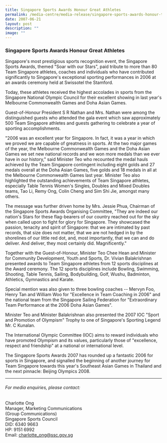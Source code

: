 ```yaml
---
title: Singapore Sports Awards Honour Great Athletes
permalink: /media-centre/media-release/singapore-sports-awards-honour-top-performing-athletes/
date: 2007-06-21
layout: post
description: ""
image: ""
---
```

### **Singapore Sports Awards Honour Great Athletes**

Singapore's most prestigious sports recognition event, the Singapore Sports Awards, themed "Soar with our Stars", paid tribute to more than 80 Team Singapore athletes, coaches and individuals who have contributed significantly to Singapore's exceptional sporting performances in 2006 at an awards ceremony held at Swissotel the Stamford.

Today, these athletes received the highest accolades in sports from the Singapore National Olympic Council for their excellent showing in last year's Melbourne Commonwealth Games and Doha Asian Games.

Guest-of-Honour President S R Nathan and Mrs. Nathan were among the distinguished guests who attended the gala event which saw approximately 500 Team Singapore athletes and guests gathering to celebrate a year of sporting accomplishments.

"2006 was an excellent year for Singapore. In fact, it was a year in which we proved we are capable of greatness in sports. At the two major games of the year, the Melbourne Commonwealth Games and the Doha Asian Games we set new national records and we won more medals than we ever have in our history," said Minister Teo who recounted the medal hauls achieved by the Team Singapore contingent including eight golds and 27 medals overall at the Doha Asian Games, five golds and 18 medals in all at the Melbourne Commonwealth Games last year. Minister Teo also highlighted the outstanding achievements of Team Singapore athletes, especially Table Tennis Women's Singles, Doubles and Mixed Doubles teams, Tao Li, Remy Ong, Colin Cheng and Sim Shi Jie, amongst many others.

The message was further driven home by Mrs. Jessie Phua, Chairman of the Singapore Sports Awards Organising Committee, "They are indeed our nation's Stars for these flag-bearers of our country reached out for the sky when called upon to fight for glory for Singapore. They showcased the passion, tenacity and spirit of Singapore: that we are intimated by past records, that size does not matter, that we are not hedged in by the shorelines of our little red dot, and, most importantly, that we can and do deliver. And deliver, they most certainly did. Magnificently."

Together with the Guest-of-Honour, Minister Teo Chee Hean and Minister for Community Development, Youth and Sports, Dr. Vivian Balakrishnan presented awards to Team Singapore athletes from 12 sports disciplines at the Award ceremony. The 12 sports disciplines include Bowling, Swimming, Shooting, Table Tennis, Sailing, Bodybuilding, Golf, Wushu, Badminton, Athletics, Gymnastics and Karate.

Special mention was also given to three bowling coaches -- Mervyn Foo, Henry Tan and William Woo for "Excellence in Team Coaching in 2006" and the national team from the Singapore Sailing Federation for "Extraordinary Team Performance at the 2006 Doha Asian Games".

Minister Teo and Minister Balakrishnan also presented the 2007 IOC "Sport and Promotion of Olympism" Trophy to one of Singapore's Sporting Legend Mr. C Kunalan.

The International Olympic Committee (IOC) aims to reward individuals who have promoted Olympism and its values, particularly those of "excellence, respect and friendship" at a national or international level.

The Singapore Sports Awards 2007 has rounded up a fantastic 2006 for sports in Singapore, and signalled the beginning of another journey for Team Singapore towards this year's Southeast Asian Games in Thailand and the next pinnacle: Beijing Olympics 2008.

---

###### For media enquiries, please contact:

Charlotte Ong
<br>
Manager, Marketing Communications
<br>
(Group Communications)
<br>
Singapore Sports Council
<br>
DID: 6340 9663
<br>
HP: 9151 6992
<br>
Email: [charlotte_ong@ssc.gov.sg](mailto:charlotte_ong@ssc.gov.sg)